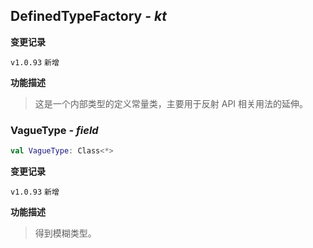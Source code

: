 ## DefinedTypeFactory *- kt*

**变更记录**

`v1.0.93` `新增`

**功能描述**

> 这是一个内部类型的定义常量类，主要用于反射 API 相关用法的延伸。

### VagueType *- field*

```kotlin
val VagueType: Class<*>
```

**变更记录**

`v1.0.93` `新增`

**功能描述**

> 得到模糊类型。